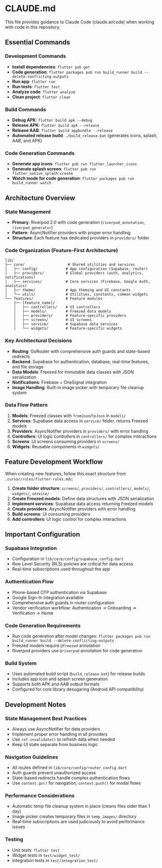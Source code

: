 # CLAUDE.md

This file provides guidance to Claude Code (claude.ai/code) when working with code in this repository.

## Essential Commands

### Development Commands
- **Install dependencies**: `flutter pub get`
- **Code generation**: `flutter packages pub run build_runner build --delete-conflicting-outputs`
- **Run app**: `flutter run`
- **Run tests**: `flutter test`
- **Analyze code**: `flutter analyze`
- **Clean project**: `flutter clean`

### Build Commands
- **Debug APK**: `flutter build apk --debug`
- **Release APK**: `flutter build apk --release`
- **Release AAB**: `flutter build appbundle --release`
- **Automated release build**: `./build_release.bat` (generates icons, splash, AAB, and APK)

### Code Generation Commands
- **Generate app icons**: `flutter pub run flutter_launcher_icons`
- **Generate splash screen**: `flutter pub run flutter_native_splash:create`
- **Watch mode for code generation**: `flutter packages pub run build_runner watch`

## Architecture Overview

### State Management
- **Primary**: Riverpod 2.0 with code generation (`riverpod_annotation`, `riverpod_generator`)
- **Pattern**: AsyncNotifier providers with proper error handling
- **Structure**: Each feature has dedicated providers in `providers/` folder

### Code Organization (Feature-First Architecture)
```
lib/
├── core/                    # Shared utilities and services
│   ├── config/             # App configuration (Supabase, router)
│   ├── providers/          # Global providers (auth, analytics, notifications)
│   ├── services/           # Core services (Firebase, Google Auth, analytics)
│   ├── theme/              # App theming and UI constants
│   └── utils/              # Utilities, constants, common widgets
└── features/               # Feature modules
    ├── [feature_name]/
    │   ├── controllers/    # UI controllers
    │   ├── models/         # Freezed data models
    │   ├── providers/      # Feature-specific providers
    │   ├── screens/        # UI screens
    │   ├── service/        # Supabase data services
    │   └── widgets/        # Feature-specific widgets
```

### Key Architectural Decisions
- **Routing**: GoRouter with comprehensive auth guards and state-based redirects
- **Backend**: Supabase for authentication, database, real-time features, and file storage
- **Data Models**: Freezed for immutable data classes with JSON serialization
- **Notifications**: Firebase + OneSignal integration
- **Image Handling**: Built-in image picker with temporary file cleanup system

### Data Flow Pattern
1. **Models**: Freezed classes with `fromJson`/`toJson` in `models/`
2. **Services**: Supabase data access in `service/` folder, returns Freezed models
3. **Providers**: AsyncNotifier providers in `providers/` with error handling
4. **Controllers**: UI logic controllers in `controllers/` for complex interactions
5. **Screens**: UI screens consuming providers in `screens/`
6. **Widgets**: Reusable components in `widgets/`

## Feature Development Workflow

When creating new features, follow this exact structure from `.cursor/rules/flutter-rules.mdc`:

1. **Create folder structure**: `screens/`, `providers/`, `controllers/`, `models/`, `widgets/`, `service/`
2. **Create Freezed models**: Define data structures with JSON serialization
3. **Implement services**: Supabase data access returning Freezed models
4. **Create providers**: AsyncNotifier providers with error handling
5. **Build screens**: UI consuming providers
6. **Add controllers**: UI logic control for complex interactions

## Important Configuration

### Supabase Integration
- Configuration in `lib/core/config/supabase_config.dart`
- Row Level Security (RLS) policies are critical for data access
- Real-time subscriptions used throughout the app

### Authentication Flow
- Phone-based OTP authentication via Supabase
- Google Sign-In integration available
- Comprehensive auth guards in router configuration
- Vendor verification workflow: Authentication → Onboarding → Verification → Home

### Code Generation Requirements
- Run code generation after model changes: `flutter packages pub run build_runner build --delete-conflicting-outputs`
- Freezed models require `@freezed` annotation
- Riverpod providers use `@riverpod` annotation for code generation

### Build System
- Uses automated build script (`build_release.bat`) for release builds
- Includes app icon and splash screen generation
- Supports both APK and AAB output formats
- Configured for core library desugaring (Android API compatibility)

## Development Notes

### State Management Best Practices
- Always use AsyncNotifier for data providers
- Implement proper error handling in all providers
- Use `ref.invalidate()` to refresh data when needed
- Keep UI state separate from business logic

### Navigation Guidelines
- All routes defined in `lib/core/config/router_config.dart`
- Auth guards prevent unauthorized access
- State-based redirects handle complex authentication flows
- Use `context.go()` for navigation, `context.push()` for modal flows

### Performance Considerations
- Automatic temp file cleanup system in place (cleans files older than 1 day)
- Image picker creates temporary files in `temp_images/` directory
- Real-time subscriptions are used judiciously to avoid performance issues

### Testing
- Unit tests: `flutter test`
- Widget tests in `test/widget_test/`
- Integration tests in `test/integration_test/`